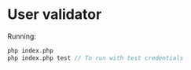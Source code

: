 # User validator

Running:
```php
php index.php
php index.php test // To run with test credentials
```